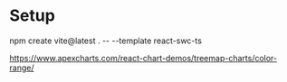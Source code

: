 # Setup

npm create vite@latest . -- --template react-swc-ts


https://www.apexcharts.com/react-chart-demos/treemap-charts/color-range/